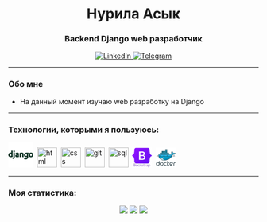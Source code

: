 <div id="header" align="center">
	<h1>Нурила Асык</h1>
	<h3> Backend Django web разработчик </h3>
</div>


<div id="social" align="center">
<a href="https://www.linkedin.com/in/%D0%BD%D1%83%D1%80%D0%B8%D0%BB%D0%B0-%D0%B0%D1%81%D1%8B%D0%BA-923386269/">
	<img src="https://img.shields.io/badge/LinkedIn-blue?style=for-the-badge&logo=linkedin&logoColor=white" alt="LinkedIn"/>
</a>


<a href="https://t.me/assyk_n">
    <img src="https://img.shields.io/badge/Telegram-blue?style=for-the-badge&logo=telegram&logoColor=white" alt="Telegram"/>
</a>
</div>

***

### Обо мне
* На данный момент изучаю web разработку на Django 


***

### Технологии, которыми я пользуюсь:
<div id="languages" >
<img src="https://github.com/devicons/devicon/blob/master/icons/django/django-plain-wordmark.svg" title="django" width="50" height="50"/>&nbsp;
 <img src="https://cdn.jsdelivr.net/gh/devicons/devicon/icons/html5/html5-original.svg" title="html" width="40" height="40"/>&nbsp;
<img src="https://cdn.jsdelivr.net/gh/devicons/devicon/icons/css3/css3-original.svg" title="css" width="40" height="40"/>&nbsp;
 <img src="https://cdn.jsdelivr.net/gh/devicons/devicon/icons/git/git-plain.svg" title="git" width="40" height="40"/>&nbsp;
<img src="https://cdn.jsdelivr.net/gh/devicons/devicon/icons/postgresql/postgresql-original.svg" title="sql" width="40" height="40"/>&nbsp;
<img src="https://github.com/devicons/devicon/blob/master/icons/bootstrap/bootstrap-original-wordmark.svg" title="bootstrap" width="40" height="40"/>&nbsp;
<img src="https://github.com/devicons/devicon/blob/master/icons/docker/docker-original-wordmark.svg" title="docker" width="40" height="40"/>&nbsp;
</div>
 
***
           
### Моя статистика:
<div id="stat" align="center">
<img src="https://github-profile-summary-cards.vercel.app/api/cards/profile-details?username=nurilaassyk&theme=github_dark"/>
<img src="https://github-profile-summary-cards.vercel.app/api/cards/most-commit-language?username=nurilaassyk&theme=github_dark"/>
<img src="https://github-profile-summary-cards.vercel.app/api/cards/stats?username=nurilaassyk&theme=github_dark"/>

</div>
	
	
	
	
	
	
